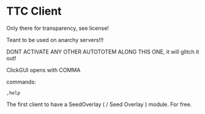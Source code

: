 TTC Client
==========

Only there for transparency, see license!

Teant to be used on anarchy servers!!!

DONT ACTIVATE ANY OTHER AUTOTOTEM ALONG THIS ONE, it will glitch it out!

ClickGUI opens with COMMA

commands:

`,help` 


The first client to have a SeedOverlay ( / Seed Overlay ) module. For free.
